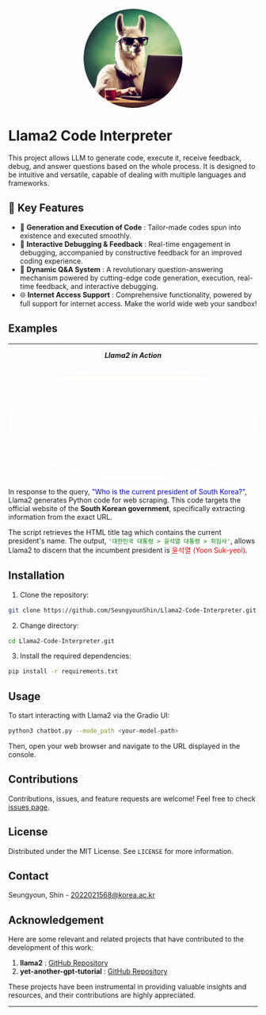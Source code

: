 <p align="center" width="100%">
<img src="/assets/logo2.png" alt="llama2 code interprerter icon" style="width: 200px; height:200px; display: block; margin: auto; border-radius: 50%;">
</p>


# Llama2 Code Interpreter

This project allows LLM to generate code, execute it, receive feedback, debug, and answer questions based on the whole process. It is designed to be intuitive and versatile, capable of dealing with multiple languages and frameworks.

## 🌟 Key Features

- 🚀 **Generation and Execution of Code** : Tailor-made codes spun into existence and executed smoothly. 
- 🔎 **Interactive Debugging & Feedback** : Real-time engagement in debugging, accompanied by constructive feedback for an improved coding experience. 
- 🧠 **Dynamic Q&A System** : A revolutionary question-answering mechanism powered by cutting-edge code generation, execution, real-time feedback, and interactive debugging.
- 🌐 **Internet Access Support** : Comprehensive functionality, powered by full support for internet access. Make the world wide web your sandbox!

## Examples



---
<div align="center">

***Llama2 in Action***

<p align="center" width="100%">
<img src="/assets/president_code.gif" alt="example1_president_search_with_code" style="width: 600px; display: block; margin: auto; border-radius: 50%;">
</p>

</div>

In response to the query, <span style="color:blue">"Who is the current president of South Korea?"</span>, Llama2 generates Python code for web scraping. This code targets the official website of the **South Korean government**, specifically extracting information from the exact URL.


The script retrieves the HTML title tag which contains the current president's name. The output, <span style="color:green">`'대한민국 대통령 > 윤석열 대통령 > 취임사'`</span>, allows Llama2 to discern that the incumbent president is <span style="color:red">윤석열 (Yoon Suk-yeol)</span>.



## Installation

1. Clone the repository:
```bash
git clone https://github.com/SeungyounShin/Llama2-Code-Interpreter.git
```

2. Change directory:
```bash
cd Llama2-Code-Interpreter.git
```

3. Install the required dependencies:
```bash
pip install -r requirements.txt
```

## Usage

To start interacting with Llama2 via the Gradio UI:

```bash
python3 chatbot.py --mode_path <your-model-path>
```

Then, open your web browser and navigate to the URL displayed in the console.

## Contributions

Contributions, issues, and feature requests are welcome! Feel free to check [issues page](url_to_your_issues_page). 

## License

Distributed under the MIT License. See `LICENSE` for more information.

## Contact

Seungyoun, Shin - 2022021568@korea.ac.kr

## Acknowledgement

Here are some relevant and related projects that have contributed to the development of this work:

1. **llama2** : [GitHub Repository](https://github.com/facebookresearch/llama)
2. **yet-another-gpt-tutorial** : [GitHub Repository](https://github.com/sjchoi86/yet-another-gpt-tutorial/tree/main)

These projects have been instrumental in providing valuable insights and resources, and their contributions are highly appreciated.

---